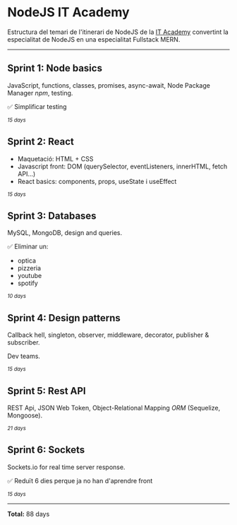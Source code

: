 # NodeJS IT Academy

Estructura del temari de l'itinerari de NodeJS de la [IT Academy](https://www.barcelonactiva.cat/es/itacademy) convertint la especialitat de NodeJS en una especialitat Fullstack MERN.

___________________________

<!-- TODO redo structure adding ReactJS -->

## Sprint 1: Node basics

JavaScript, functions, classes, promises, async-await, Node Package Manager _npm_, testing.

✅ Simplificar testing

<small>_15 days_</small>


## Sprint 2: React

- Maquetació: HTML + CSS
- Javascript front: DOM (querySelector, eventListeners, innerHTML, fetch API...)
- React basics: components, props, useState i useEffect

<small>_15 days_</small>


## Sprint 3: Databases

MySQL, MongoDB, design and queries.

✅ Eliminar un:
- optica
- pizzeria
- youtube
- spotify

<small>_10 days_</small>


## Sprint 4: Design patterns

Callback hell, singleton, observer, middleware, decorator, publisher & subscriber.

Dev teams.

<small>_15 days_</small>


## Sprint 5: Rest API

REST Api, JSON Web Token, Object-Relational Mapping _ORM_ (Sequelize, Mongoose).

<small>_21 days_</small>


## Sprint 6: Sockets

Sockets.io for real time server response.

✅ Reduït 6 dies perque ja no han d'aprendre front

<small>_15 days_</small>

___________________________

**Total:** 88 days